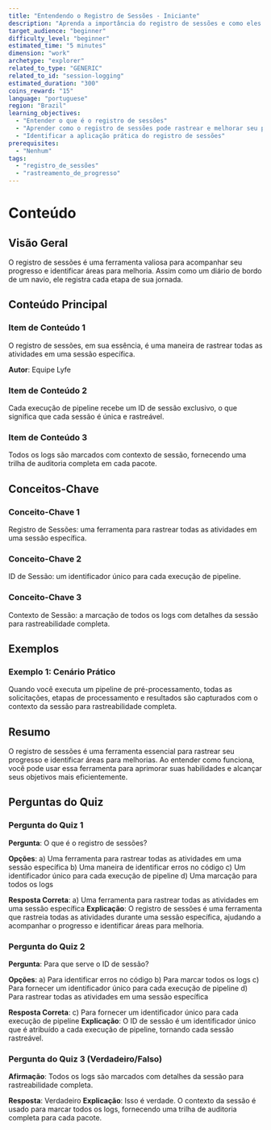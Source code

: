 ```yaml
---
title: "Entendendo o Registro de Sessões - Iniciante"
description: "Aprenda a importância do registro de sessões e como eles são usados para rastrear e melhorar seu progresso."
target_audience: "beginner"
difficulty_level: "beginner"
estimated_time: "5 minutes"
dimension: "work"
archetype: "explorer"
related_to_type: "GENERIC"
related_to_id: "session-logging"
estimated_duration: "300"
coins_reward: "15"
language: "portuguese"
region: "Brazil"
learning_objectives:
  - "Entender o que é o registro de sessões"
  - "Aprender como o registro de sessões pode rastrear e melhorar seu progresso"
  - "Identificar a aplicação prática do registro de sessões"
prerequisites:
  - "Nenhum"
tags:
  - "registro_de_sessões"
  - "rastreamento_de_progresso"
---
```


# Conteúdo

## Visão Geral
O registro de sessões é uma ferramenta valiosa para acompanhar seu progresso e identificar áreas para melhoria. Assim como um diário de bordo de um navio, ele registra cada etapa de sua jornada.

## Conteúdo Principal

### Item de Conteúdo 1
O registro de sessões, em sua essência, é uma maneira de rastrear todas as atividades em uma sessão específica.

**Autor**: Equipe Lyfe

### Item de Conteúdo 2  
Cada execução de pipeline recebe um ID de sessão exclusivo, o que significa que cada sessão é única e rastreável.

### Item de Conteúdo 3
Todos os logs são marcados com contexto de sessão, fornecendo uma trilha de auditoria completa em cada pacote.

## Conceitos-Chave

### Conceito-Chave 1
Registro de Sessões: uma ferramenta para rastrear todas as atividades em uma sessão específica.

### Conceito-Chave 2
ID de Sessão: um identificador único para cada execução de pipeline.

### Conceito-Chave 3
Contexto de Sessão: a marcação de todos os logs com detalhes da sessão para rastreabilidade completa.

## Exemplos

### Exemplo 1: Cenário Prático
Quando você executa um pipeline de pré-processamento, todas as solicitações, etapas de processamento e resultados são capturados com o contexto da sessão para rastreabilidade completa.

## Resumo
O registro de sessões é uma ferramenta essencial para rastrear seu progresso e identificar áreas para melhorias. Ao entender como funciona, você pode usar essa ferramenta para aprimorar suas habilidades e alcançar seus objetivos mais eficientemente.

## Perguntas do Quiz

### Pergunta do Quiz 1
**Pergunta**: O que é o registro de sessões?

**Opções**:
a) Uma ferramenta para rastrear todas as atividades em uma sessão específica
b) Uma maneira de identificar erros no código
c) Um identificador único para cada execução de pipeline
d) Uma marcação para todos os logs

**Resposta Correta**: a) Uma ferramenta para rastrear todas as atividades em uma sessão específica
**Explicação**: O registro de sessões é uma ferramenta que rastreia todas as atividades durante uma sessão específica, ajudando a acompanhar o progresso e identificar áreas para melhoria.

### Pergunta do Quiz 2
**Pergunta**: Para que serve o ID de sessão?

**Opções**:
a) Para identificar erros no código
b) Para marcar todos os logs
c) Para fornecer um identificador único para cada execução de pipeline
d) Para rastrear todas as atividades em uma sessão específica

**Resposta Correta**: c) Para fornecer um identificador único para cada execução de pipeline
**Explicação**: O ID de sessão é um identificador único que é atribuído a cada execução de pipeline, tornando cada sessão rastreável.

### Pergunta do Quiz 3 (Verdadeiro/Falso)
**Afirmação**: Todos os logs são marcados com detalhes da sessão para rastreabilidade completa.

**Resposta**: Verdadeiro
**Explicação**: Isso é verdade. O contexto da sessão é usado para marcar todos os logs, fornecendo uma trilha de auditoria completa para cada pacote.